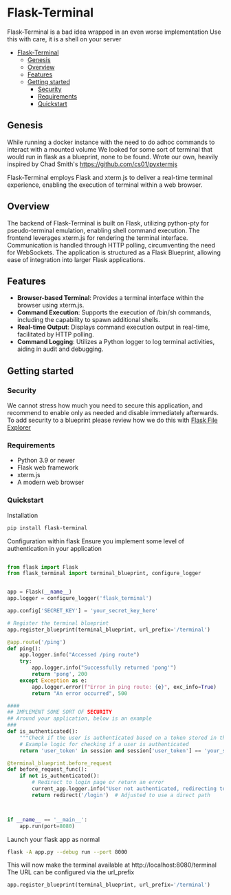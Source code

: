 # Flask-Terminal

Flask-Terminal is a bad idea wrapped in an even worse implementation
Use this with care, it is a shell on your server
- [Flask-Terminal](#flask-terminal)
  - [Genesis](#genesis)
  - [Overview](#overview)
  - [Features](#features)
  - [Getting started](#getting-started)
    - [Security](#security)
    - [Requirements](#requirements)
    - [Quickstart](#quickstart)


## Genesis 
While running a docker instance with the need to do adhoc commands to interact with a mounted volume
We looked for some sort of terminal that would run in flask as a blueprint, none to be found.
Wrote our own, heavily inspired by Chad Smith's https://github.com/cs01/pyxtermjs

Flask-Terminal employs Flask and xterm.js to deliver a real-time terminal experience, enabling the execution of terminal within a web browser.

## Overview

The backend of Flask-Terminal is built on Flask, utilizing python-pty for pseudo-terminal emulation, enabling shell command execution. 
The frontend leverages xterm.js for rendering the terminal interface. 
Communication is handled through HTTP polling, circumventing the need for WebSockets. 
The application is structured as a Flask Blueprint, allowing ease of integration into larger Flask applications.

## Features

- **Browser-based Terminal**: Provides a terminal interface within the browser using xterm.js.
- **Command Execution**: Supports the execution of /bin/sh commands, including the capability to spawn additional shells.
- **Real-time Output**: Displays command execution output in real-time, facilitated by HTTP polling.
- **Command Logging**: Utilizes a Python logger to log terminal activities, aiding in audit and debugging.

## Getting started

### Security
We cannot stress how much you need to secure this application, and recommend to enable only as needed and disable immediately afterwards.
To add security to a blueprint please review how we do this with [Flask File Explorer](https://github.com/thevgergroup/flask-file-explorer?tab=readme-ov-file#flask-login-with-a-blueprint)


### Requirements

- Python 3.9 or newer
- Flask web framework
- xterm.js
- A modern web browser

### Quickstart

Installation
```sh
pip install flask-terminal
```

Configuration within flask
Ensure you implement some level of authentication in your application

```python

from flask import Flask
from flask_terminal import terminal_blueprint, configure_logger


app = Flask(__name__)
app.logger = configure_logger('flask_terminal')

app.config['SECRET_KEY'] = 'your_secret_key_here'

# Register the terminal blueprint
app.register_blueprint(terminal_blueprint, url_prefix='/terminal')

@app.route('/ping')
def ping():
    app.logger.info("Accessed /ping route")
    try:
        app.logger.info("Successfully returned 'pong'")
        return 'pong', 200
    except Exception as e:
        app.logger.error(f"Error in ping route: {e}", exc_info=True)
        return "An error occurred", 500

####
## IMPLEMENT SOME SORT OF SECURITY 
## Around your application, below is an example
###
def is_authenticated():
    """Check if the user is authenticated based on a token stored in the session."""
    # Example logic for checking if a user is authenticated
    return 'user_token' in session and session['user_token'] == 'your_secure_token'

@terminal_blueprint.before_request
def before_request_func():
    if not is_authenticated():
        # Redirect to login page or return an error
        current_app.logger.info("User not authenticated, redirecting to login.")
        return redirect('/login')  # Adjusted to use a direct path



if __name__ == '__main__':
    app.run(port=8080)
```

Launch your flask app as normal
```sh
flask -A app.py --debug run --port 8000
```

This will now make the terminal available at http://localhost:8080/terminal
The URL can be configured via the url_prefix
```python
app.register_blueprint(terminal_blueprint, url_prefix='/terminal')
```